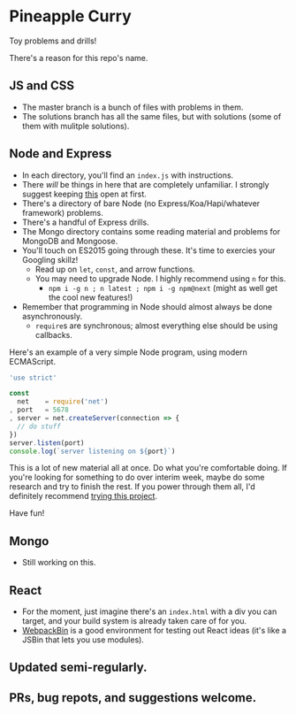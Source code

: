 # Pineapple Curry

Toy problems and drills!

There's a reason for this repo's name.

## JS and CSS

* The master branch is a bunch of files with problems in them.
* The solutions branch has all the same files, but with solutions
  (some of them with mulitple solutions).

## Node and Express

* In each directory, you'll find an `index.js` with instructions.
* There _will_ be things in here that are completely unfamiliar. I strongly suggest
  keeping [this](https://nodejs.org/api/) open at first.
* There's a directory of bare Node (no Express/Koa/Hapi/whatever framework) problems.
* There's a handful of Express drills.
* The Mongo directory contains some reading material and problems for MongoDB and Mongoose.
* You'll touch on ES2015 going through these. It's time to exercies your Googling skillz!
  * Read up on `let`, `const`, and arrow functions.
  * You may need to upgrade Node. I highly recommend using `n` for this.
    * `npm i -g n ; n latest ; npm i -g npm@next` (might as well get the cool new features!)
* Remember that programming in Node should almost always be done asynchronously.
  * `require`s are synchronous; almost everything else should be using callbacks.

Here's an example of a very simple Node program, using modern ECMAScript.

```javascript
'use strict'

const
  net    = require('net')
, port   = 5678
, server = net.createServer(connection => {
  // do stuff
})
server.listen(port)
console.log(`server listening on ${port}`)
```

This is a lot of new material all at once. Do what you're comfortable doing.
If you're looking for something to do over interim week, maybe do some research
and try to finish the rest. If you power through them all, I'd definitely
recommend [trying this project](https://github.com/r-walsh/es6-profiles).

Have fun!

## Mongo

* Still working on this.

## React

* For the moment, just imagine there's an `index.html` with a div you can target,
  and your build system is already taken care of for you.
* [WebpackBin](http://webpackbin) is a good environment for testing out React ideas
  (it's like a JSBin that lets you use modules).

## Updated semi-regularly.

## PRs, bug repots, and suggestions welcome.

